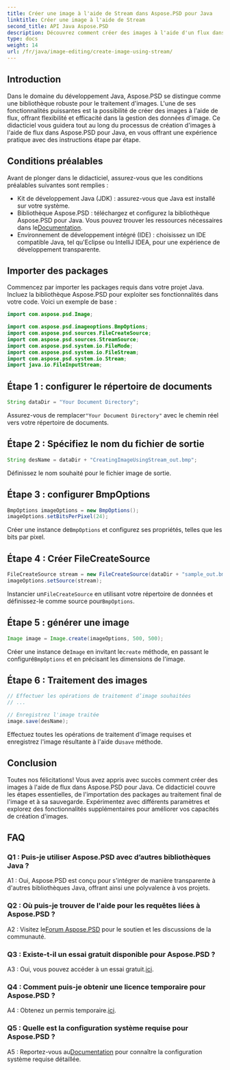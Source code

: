 ```yaml
---
title: Créer une image à l'aide de Stream dans Aspose.PSD pour Java
linktitle: Créer une image à l'aide de Stream
second_title: API Java Aspose.PSD
description: Découvrez comment créer des images à l'aide d'un flux dans Aspose.PSD pour Java. Suivez ce guide étape par étape pour un traitement d’image efficace.
type: docs
weight: 14
url: /fr/java/image-editing/create-image-using-stream/
---
```

## Introduction

Dans le domaine du développement Java, Aspose.PSD se distingue comme une bibliothèque robuste pour le traitement d'images. L'une de ses fonctionnalités puissantes est la possibilité de créer des images à l'aide de flux, offrant flexibilité et efficacité dans la gestion des données d'image. Ce didacticiel vous guidera tout au long du processus de création d'images à l'aide de flux dans Aspose.PSD pour Java, en vous offrant une expérience pratique avec des instructions étape par étape.

## Conditions préalables

Avant de plonger dans le didacticiel, assurez-vous que les conditions préalables suivantes sont remplies :

- Kit de développement Java (JDK) : assurez-vous que Java est installé sur votre système.
-  Bibliothèque Aspose.PSD : téléchargez et configurez la bibliothèque Aspose.PSD pour Java. Vous pouvez trouver les ressources nécessaires dans le[Documentation](https://reference.aspose.com/psd/java/).
- Environnement de développement intégré (IDE) : choisissez un IDE compatible Java, tel qu'Eclipse ou IntelliJ IDEA, pour une expérience de développement transparente.

## Importer des packages

Commencez par importer les packages requis dans votre projet Java. Incluez la bibliothèque Aspose.PSD pour exploiter ses fonctionnalités dans votre code. Voici un exemple de base :

```java
import com.aspose.psd.Image;

import com.aspose.psd.imageoptions.BmpOptions;
import com.aspose.psd.sources.FileCreateSource;
import com.aspose.psd.sources.StreamSource;
import com.aspose.psd.system.io.FileMode;
import com.aspose.psd.system.io.FileStream;
import com.aspose.psd.system.io.Stream;
import java.io.FileInputStream;
```

## Étape 1 : configurer le répertoire de documents

```java
String dataDir = "Your Document Directory";
```

 Assurez-vous de remplacer`"Your Document Directory"` avec le chemin réel vers votre répertoire de documents.

## Étape 2 : Spécifiez le nom du fichier de sortie

```java
String desName = dataDir + "CreatingImageUsingStream_out.bmp";
```

Définissez le nom souhaité pour le fichier image de sortie.

## Étape 3 : configurer BmpOptions

```java
BmpOptions imageOptions = new BmpOptions();
imageOptions.setBitsPerPixel(24);
```

 Créer une instance de`BmpOptions` et configurez ses propriétés, telles que les bits par pixel.

## Étape 4 : Créer FileCreateSource

```java
FileCreateSource stream = new FileCreateSource(dataDir + "sample_out.bmp");
imageOptions.setSource(stream);
```

 Instancier un`FileCreateSource` en utilisant votre répertoire de données et définissez-le comme source pour`BmpOptions`.

## Étape 5 : générer une image

```java
Image image = Image.create(imageOptions, 500, 500);
```

 Créer une instance de`Image` en invitant le`create` méthode, en passant le configuré`BmpOptions` et en précisant les dimensions de l'image.

## Étape 6 : Traitement des images

```java
// Effectuer les opérations de traitement d’image souhaitées
// ...

// Enregistrez l'image traitée
image.save(desName);
```

 Effectuez toutes les opérations de traitement d'image requises et enregistrez l'image résultante à l'aide du`save` méthode.

## Conclusion

Toutes nos félicitations! Vous avez appris avec succès comment créer des images à l'aide de flux dans Aspose.PSD pour Java. Ce didacticiel couvre les étapes essentielles, de l'importation des packages au traitement final de l'image et à sa sauvegarde. Expérimentez avec différents paramètres et explorez des fonctionnalités supplémentaires pour améliorer vos capacités de création d'images.

## FAQ

### Q1 : Puis-je utiliser Aspose.PSD avec d’autres bibliothèques Java ?

A1 : Oui, Aspose.PSD est conçu pour s'intégrer de manière transparente à d'autres bibliothèques Java, offrant ainsi une polyvalence à vos projets.

### Q2 : Où puis-je trouver de l'aide pour les requêtes liées à Aspose.PSD ?

 A2 : Visitez le[Forum Aspose.PSD](https://forum.aspose.com/c/psd/34) pour le soutien et les discussions de la communauté.

### Q3 : Existe-t-il un essai gratuit disponible pour Aspose.PSD ?

 A3 : Oui, vous pouvez accéder à un essai gratuit.[ici](https://releases.aspose.com/).

### Q4 : Comment puis-je obtenir une licence temporaire pour Aspose.PSD ?

 A4 : Obtenez un permis temporaire.[ici](https://purchase.aspose.com/temporary-license/).

### Q5 : Quelle est la configuration système requise pour Aspose.PSD ?

 A5 : Reportez-vous au[Documentation](https://reference.aspose.com/psd/java/) pour connaître la configuration système requise détaillée.